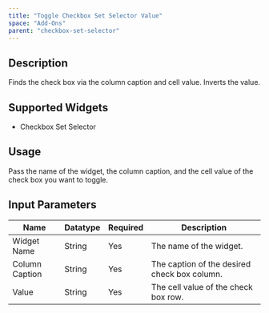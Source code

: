 ```yaml
---
title: "Toggle Checkbox Set Selector Value"
space: "Add-Ons"
parent: "checkbox-set-selector"
---
```

## Description
Finds the check box via the column caption and cell value. Inverts the value.

## Supported Widgets
 + Checkbox Set Selector

## Usage
Pass the name of the widget, the column caption, and the cell value of the check box you want to toggle.

## Input Parameters



Name | Datatype | Required | Description
---- | -------- | ------- |---------------
Widget Name | String | Yes | The name of the widget.
Column Caption | String | Yes | The caption of the desired check box column.
Value | String | Yes | The cell value of the check box row.
